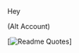 Hey

(Alt Account)

[![Readme Quotes](https://readme-quotes-simpsons.vercel.app/api?type=horizontal&theme=dark)]
